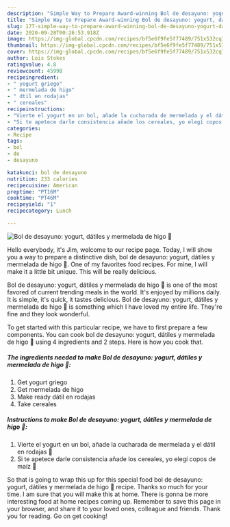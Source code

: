 ```yaml
---
description: "Simple Way to Prepare Award-winning Bol de desayuno: yogurt, dátiles y mermelada de higo 🤤"
title: "Simple Way to Prepare Award-winning Bol de desayuno: yogurt, dátiles y mermelada de higo 🤤"
slug: 177-simple-way-to-prepare-award-winning-bol-de-desayuno-yogurt-datiles-y-mermelada-de-higo
date: 2020-09-28T00:26:53.918Z
image: https://img-global.cpcdn.com/recipes/bf5e6f9fe5f77489/751x532cq70/bol-de-desayuno-yogurt-datiles-y-mermelada-de-higo-🤤-foto-principal.jpg
thumbnail: https://img-global.cpcdn.com/recipes/bf5e6f9fe5f77489/751x532cq70/bol-de-desayuno-yogurt-datiles-y-mermelada-de-higo-🤤-foto-principal.jpg
cover: https://img-global.cpcdn.com/recipes/bf5e6f9fe5f77489/751x532cq70/bol-de-desayuno-yogurt-datiles-y-mermelada-de-higo-🤤-foto-principal.jpg
author: Lois Stokes
ratingvalue: 4.8
reviewcount: 45998
recipeingredient:
- " yogurt griego"
- " mermelada de higo"
- " dtil en rodajas"
- " cereales"
recipeinstructions:
- "Vierte el yogurt en un bol, añade la cucharada de mermelada y el dátil en rodajas 🥛"
- "Si te apetece darle consistencia añade los cereales, yo elegí copos de maíz 🤤"
categories:
- Recipe
tags:
- bol
- de
- desayuno

katakunci: bol de desayuno 
nutrition: 233 calories
recipecuisine: American
preptime: "PT16M"
cooktime: "PT46M"
recipeyield: "1"
recipecategory: Lunch

---
```



![Bol de desayuno: yogurt, dátiles y mermelada de higo 🤤](https://img-global.cpcdn.com/recipes/bf5e6f9fe5f77489/751x532cq70/bol-de-desayuno-yogurt-datiles-y-mermelada-de-higo-🤤-foto-principal.jpg)

Hello everybody, it's Jim, welcome to our recipe page. Today, I will show you a way to prepare a distinctive dish, bol de desayuno: yogurt, dátiles y mermelada de higo 🤤. One of my favorites food recipes. For mine, I will make it a little bit unique. This will be really delicious.



Bol de desayuno: yogurt, dátiles y mermelada de higo 🤤 is one of the most favored of current trending meals in the world. It's enjoyed by millions daily. It is simple, it's quick, it tastes delicious. Bol de desayuno: yogurt, dátiles y mermelada de higo 🤤 is something which I have loved my entire life. They're fine and they look wonderful.


To get started with this particular recipe, we have to first prepare a few components. You can cook bol de desayuno: yogurt, dátiles y mermelada de higo 🤤 using 4 ingredients and 2 steps. Here is how you cook that.

<!--inarticleads1-->

##### The ingredients needed to make Bol de desayuno: yogurt, dátiles y mermelada de higo 🤤:

1. Get  yogurt griego
1. Get  mermelada de higo
1. Make ready  dátil en rodajas
1. Take  cereales




<!--inarticleads2-->

##### Instructions to make Bol de desayuno: yogurt, dátiles y mermelada de higo 🤤:

1. Vierte el yogurt en un bol, añade la cucharada de mermelada y el dátil en rodajas 🥛
1. Si te apetece darle consistencia añade los cereales, yo elegí copos de maíz 🤤




So that is going to wrap this up for this special food bol de desayuno: yogurt, dátiles y mermelada de higo 🤤 recipe. Thanks so much for your time. I am sure that you will make this at home. There is gonna be more interesting food at home recipes coming up. Remember to save this page in your browser, and share it to your loved ones, colleague and friends. Thank you for reading. Go on get cooking!
